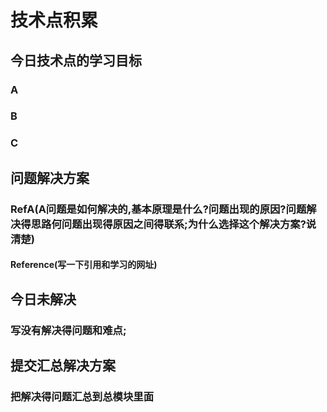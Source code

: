 #  技术点积累
## 今日技术点的学习目标

### A
### B
### C
## 问题解决方案
### RefA(A问题是如何解决的,基本原理是什么?问题出现的原因?问题解决得思路何问题出现得原因之间得联系;为什么选择这个解决方案?说清楚)
#### Reference(写一下引用和学习的网址)

## 今日未解决
### 写没有解决得问题和难点;
## 提交汇总解决方案
### 把解决得问题汇总到总模块里面

